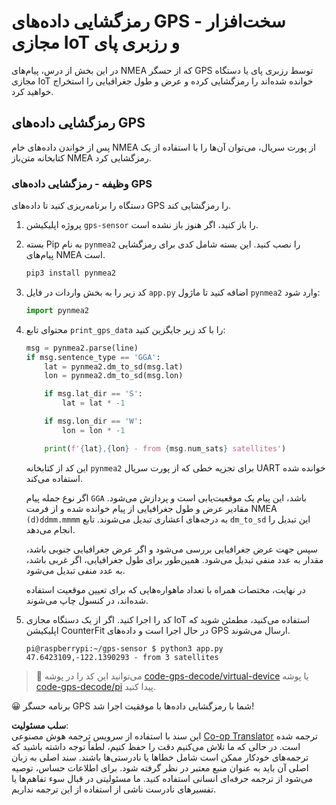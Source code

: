 <!--
CO_OP_TRANSLATOR_METADATA:
{
  "original_hash": "cbb8c285bc64c5192fae3368fb5077d2",
  "translation_date": "2025-08-25T23:01:48+00:00",
  "source_file": "3-transport/lessons/1-location-tracking/single-board-computer-gps-decode.md",
  "language_code": "fa"
}
-->
# رمزگشایی داده‌های GPS - سخت‌افزار مجازی IoT و رزبری پای

در این بخش از درس، پیام‌های NMEA که از حسگر GPS توسط رزبری پای یا دستگاه مجازی IoT خوانده شده‌اند را رمزگشایی کرده و عرض و طول جغرافیایی را استخراج خواهید کرد.

## رمزگشایی داده‌های GPS

پس از خواندن داده‌های خام NMEA از پورت سریال، می‌توان آن‌ها را با استفاده از یک کتابخانه متن‌باز NMEA رمزگشایی کرد.

### وظیفه - رمزگشایی داده‌های GPS

دستگاه را برنامه‌ریزی کنید تا داده‌های GPS را رمزگشایی کند.

1. پروژه اپلیکیشن `gps-sensor` را باز کنید، اگر هنوز باز نشده است.

1. بسته Pip به نام `pynmea2` را نصب کنید. این بسته شامل کدی برای رمزگشایی پیام‌های NMEA است.

    ```sh
    pip3 install pynmea2
    ```

1. کد زیر را به بخش واردات در فایل `app.py` اضافه کنید تا ماژول `pynmea2` وارد شود:

    ```python
    import pynmea2
    ```

1. محتوای تابع `print_gps_data` را با کد زیر جایگزین کنید:

    ```python
    msg = pynmea2.parse(line)
    if msg.sentence_type == 'GGA':
        lat = pynmea2.dm_to_sd(msg.lat)
        lon = pynmea2.dm_to_sd(msg.lon)

        if msg.lat_dir == 'S':
            lat = lat * -1

        if msg.lon_dir == 'W':
            lon = lon * -1

        print(f'{lat},{lon} - from {msg.num_sats} satellites')
    ```

    این کد از کتابخانه `pynmea2` برای تجزیه خطی که از پورت سریال UART خوانده شده استفاده می‌کند.

    اگر نوع جمله پیام `GGA` باشد، این پیام یک موقعیت‌یابی است و پردازش می‌شود. مقادیر عرض و طول جغرافیایی از پیام خوانده شده و از فرمت NMEA `(d)ddmm.mmmm` به درجه‌های اعشاری تبدیل می‌شوند. تابع `dm_to_sd` این تبدیل را انجام می‌دهد.

    سپس جهت عرض جغرافیایی بررسی می‌شود و اگر عرض جغرافیایی جنوبی باشد، مقدار به عدد منفی تبدیل می‌شود. همین‌طور برای طول جغرافیایی، اگر غربی باشد، به عدد منفی تبدیل می‌شود.

    در نهایت، مختصات همراه با تعداد ماهواره‌هایی که برای تعیین موقعیت استفاده شده‌اند، در کنسول چاپ می‌شوند.

1. کد را اجرا کنید. اگر از یک دستگاه مجازی IoT استفاده می‌کنید، مطمئن شوید که اپلیکیشن CounterFit در حال اجرا است و داده‌های GPS ارسال می‌شوند.

    ```output
    pi@raspberrypi:~/gps-sensor $ python3 app.py 
    47.6423109,-122.1390293 - from 3 satellites
    ```

> 💁 می‌توانید این کد را در پوشه [code-gps-decode/virtual-device](../../../../../3-transport/lessons/1-location-tracking/code-gps-decode/virtual-device) یا پوشه [code-gps-decode/pi](../../../../../3-transport/lessons/1-location-tracking/code-gps-decode/pi) پیدا کنید.

😀 برنامه حسگر GPS شما با رمزگشایی داده‌ها با موفقیت اجرا شد!

**سلب مسئولیت**:  
این سند با استفاده از سرویس ترجمه هوش مصنوعی [Co-op Translator](https://github.com/Azure/co-op-translator) ترجمه شده است. در حالی که ما تلاش می‌کنیم دقت را حفظ کنیم، لطفاً توجه داشته باشید که ترجمه‌های خودکار ممکن است شامل خطاها یا نادرستی‌ها باشند. سند اصلی به زبان اصلی آن باید به عنوان منبع معتبر در نظر گرفته شود. برای اطلاعات حساس، توصیه می‌شود از ترجمه حرفه‌ای انسانی استفاده کنید. ما مسئولیتی در قبال سوء تفاهم‌ها یا تفسیرهای نادرست ناشی از استفاده از این ترجمه نداریم.